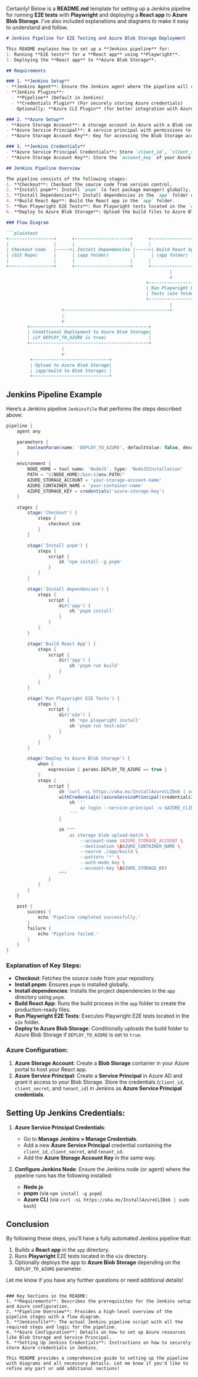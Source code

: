 Certainly! Below is a **README.md** template for setting up a Jenkins pipeline for running **E2E tests** with **Playwright** and deploying a **React app** to **Azure Blob Storage**. I've also included explanations and diagrams to make it easy to understand and follow.

```markdown
# Jenkins Pipeline for E2E Testing and Azure Blob Storage Deployment

This README explains how to set up a **Jenkins pipeline** for:
1. Running **E2E tests** for a **React app** using **Playwright**.
2. Deploying the **React app** to **Azure Blob Storage**.

## Requirements

### 1. **Jenkins Setup**
- **Jenkins Agent**: Ensure the Jenkins agent where the pipeline will run has **Node.js**, **pnpm**, and **Azure CLI** installed.
- **Jenkins Plugins**:
  - **Pipeline** (Default in Jenkins)
  - **Credentials Plugin** (For securely storing Azure credentials)
  - Optionally: **Azure CLI Plugin** (for better integration with Azure CLI commands)

### 2. **Azure Setup**
- **Azure Storage Account**: A storage account in Azure with a Blob container for storing the React app's build.
- **Azure Service Principal**: A service principal with permissions to access Azure Blob Storage.
- **Azure Storage Account Key**: Key for accessing the Blob Storage account.

### 3. **Jenkins Credentials**
- **Azure Service Principal Credentials**: Store `client_id`, `client_secret`, and `tenant_id` in Jenkins as a secret.
- **Azure Storage Account Key**: Store the `account_key` of your Azure Storage in Jenkins as a secret.

## Jenkins Pipeline Overview

The pipeline consists of the following stages:
1. **Checkout**: Checkout the source code from version control.
2. **Install pnpm**: Install `pnpm` (a fast package manager) globally.
3. **Install Dependencies**: Install dependencies in the `app` folder using `pnpm`.
4. **Build React App**: Build the React app in the `app` folder.
5. **Run Playwright E2E Tests**: Run Playwright tests located in the `e2e` folder.
6. **Deploy to Azure Blob Storage**: Upload the build files to Azure Blob Storage, conditional on the `DEPLOY_TO_AZURE` parameter.

### Flow Diagram

```plaintext
+-----------------+      +---------------------+      +-------------------------+
|                 |      |                     |      |                         |
| Checkout Code   |----->| Install Dependencies |----->| Build React Application |
| (Git Repo)      |      | (app folder)         |      | (app folder)             |
|                 |      |                     |      |                         |
+-----------------+      +---------------------+      +-------------------------+
                                                              |
                                                              v
                                                     +---------------------+
                                                     | Run Playwright E2E  |
                                                     | Tests (e2e folder)  |
                                                     +---------------------+
                                                              |
                     +----------------------------------------+
                     |
                     v
        +---------------------------------------------+
        | Conditional Deployment to Azure Blob Storage|
        | (if DEPLOY_TO_AZURE is true)                |
        +---------------------------------------------+
                     |
                     v
         +-----------------------------+
         | Upload to Azure Blob Storage|
         | (app/build to Blob Storage) |
         +-----------------------------+
```

## Jenkins Pipeline Example

Here’s a Jenkins pipeline `Jenkinsfile` that performs the steps described above:

```groovy
pipeline {
    agent any

    parameters {
        booleanParam(name: 'DEPLOY_TO_AZURE', defaultValue: false, description: 'Set to true to deploy the React app to Azure Blob Storage')
    }

    environment {
        NODE_HOME = tool name: 'NodeJS', type: 'NodeJSInstallation'
        PATH = "${NODE_HOME}/bin:${env.PATH}"
        AZURE_STORAGE_ACCOUNT = 'your-storage-account-name'
        AZURE_CONTAINER_NAME = 'your-container-name'
        AZURE_STORAGE_KEY = credentials('azure-storage-key') 
    }

    stages {
        stage('Checkout') {
            steps {
                checkout scm
            }
        }

        stage('Install pnpm') {
            steps {
                script {
                    sh 'npm install -g pnpm'
                }
            }
        }

        stage('Install dependencies') {
            steps {
                script {
                    dir('app') {
                        sh 'pnpm install'
                    }
                }
            }
        }

        stage('Build React App') {
            steps {
                script {
                    dir('app') {
                        sh 'pnpm run build'
                    }
                }
            }
        }

        stage('Run Playwright E2E Tests') {
            steps {
                script {
                    dir('e2e') {
                        sh 'npx playwright install'
                        sh 'pnpm run test:e2e'
                    }
                }
            }
        }

        stage('Deploy to Azure Blob Storage') {
            when {
                expression { params.DEPLOY_TO_AZURE == true }
            }
            steps {
                script {
                    sh 'curl -sL https://aka.ms/InstallAzureCLIDeb | sudo bash'
                    withCredentials([azureServicePrincipal(credentialsId: 'azure-sp-credentials')]) {
                        sh '''
                            az login --service-principal -u $AZURE_CLIENT_ID -p $AZURE_CLIENT_SECRET --tenant $AZURE_TENANT_ID
                        '''
                    }

                    sh """
                        az storage blob upload-batch \
                            --account-name $AZURE_STORAGE_ACCOUNT \
                            --destination \$AZURE_CONTAINER_NAME \
                            --source ./app/build \
                            --pattern '*' \
                            --auth-mode key \
                            --account-key \$AZURE_STORAGE_KEY
                    """
                }
            }
        }
    }

    post {
        success {
            echo 'Pipeline completed successfully.'
        }
        failure {
            echo 'Pipeline failed.'
        }
    }
}
```

### Explanation of Key Steps:
- **Checkout**: Fetches the source code from your repository.
- **Install pnpm**: Ensures `pnpm` is installed globally.
- **Install dependencies**: Installs the project dependencies in the `app` directory using `pnpm`.
- **Build React App**: Runs the build process in the `app` folder to create the production-ready files.
- **Run Playwright E2E Tests**: Executes Playwright E2E tests located in the `e2e` folder.
- **Deploy to Azure Blob Storage**: Conditionally uploads the build folder to Azure Blob Storage if `DEPLOY_TO_AZURE` is set to `true`.

### Azure Configuration:
1. **Azure Storage Account**: Create a **Blob Storage** container in your Azure portal to host your React app.
2. **Azure Service Principal**: Create a **Service Principal** in Azure AD and grant it access to your Blob Storage. Store the credentials (`client_id`, `client_secret`, and `tenant_id`) in Jenkins as **Azure Service Principal credentials**.

## Setting Up Jenkins Credentials:
1. **Azure Service Principal Credentials**: 
   - Go to **Manage Jenkins > Manage Credentials**.
   - Add a new **Azure Service Principal** credential containing the `client_id`, `client_secret`, and `tenant_id`.
   - Add the **Azure Storage Account Key** in the same way.

2. **Configure Jenkins Node**: Ensure the Jenkins node (or agent) where the pipeline runs has the following installed:
   - **Node.js**
   - **pnpm** (via `npm install -g pnpm`)
   - **Azure CLI** (via `curl -sL https://aka.ms/InstallAzureCLIDeb | sudo bash`)

## Conclusion
By following these steps, you’ll have a fully automated Jenkins pipeline that:
1. Builds a **React app** in the `app` directory.
2. Runs **Playwright** E2E tests located in the `e2e` directory.
3. Optionally deploys the app to **Azure Blob Storage** depending on the `DEPLOY_TO_AZURE` parameter.

Let me know if you have any further questions or need additional details!
```

### Key Sections in the README:
1. **Requirements**: Describes the prerequisites for the Jenkins setup and Azure configuration.
2. **Pipeline Overview**: Provides a high-level overview of the pipeline stages with a flow diagram.
3. **Jenkinsfile**: The actual Jenkins pipeline script with all the required steps and logic for the pipeline.
4. **Azure Configuration**: Details on how to set up Azure resources like Blob Storage and Service Principal.
5. **Setting Up Jenkins Credentials**: Instructions on how to securely store Azure credentials in Jenkins.

This README provides a comprehensive guide to setting up the pipeline with diagrams and all necessary details. Let me know if you'd like to refine any part or add additional sections!
